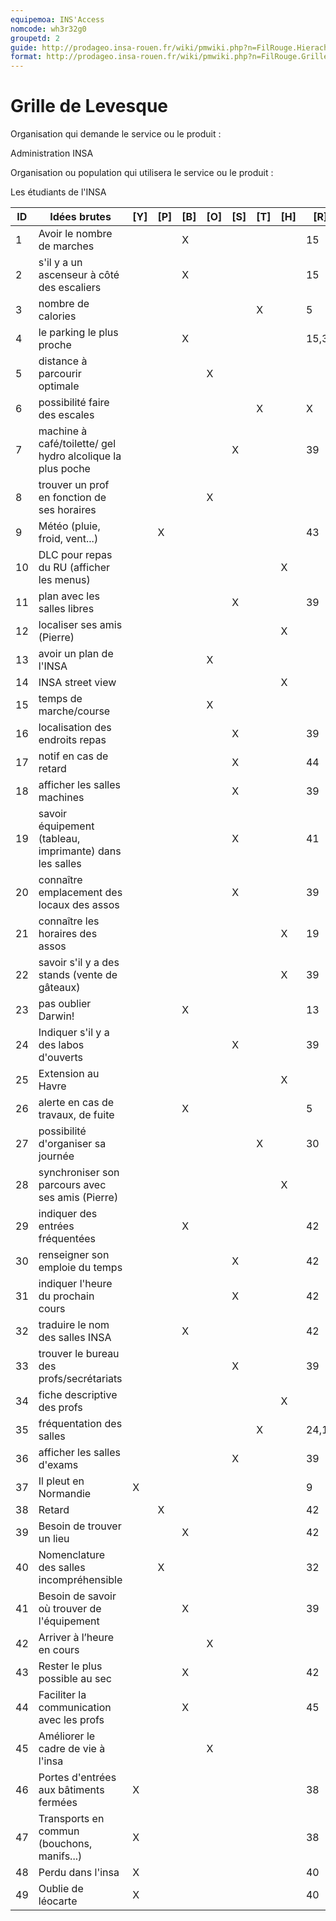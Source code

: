 ```yaml
---
equipemoa: INS'Access
nomcode: wh3r32g0
groupetd: 2
guide: http://prodageo.insa-rouen.fr/wiki/pmwiki.php?n=FilRouge.HierachiserBesoins
format: http://prodageo.insa-rouen.fr/wiki/pmwiki.php?n=FilRouge.GrilleLevesque
---
```


# Grille de Levesque

Organisation qui demande le service ou le produit : 

Administration INSA

Organisation ou population qui utilisera le service ou le produit :

Les étudiants de l'INSA 


| ID | Idées brutes                                               | [Y] | [P] | [B] | [O] | [S] | [T] | [H] | [R]   |
|----|------------------------------------------------------------|-----|-----|-----|-----|-----|-----|-----|-------|
| 1  | Avoir le nombre de marches                                 |     |     | X   |     |     |     |     | 15    |
| 2  | s'il y a un ascenseur à côté des escaliers                 |     |     | X   |     |     |     |     | 15    |
| 3  | nombre de calories                                         |     |     |     |     |     | X   |     | 5     |
| 4  | le parking le plus proche                                  |     |     | X   |     |     |     |     | 15,39 |
| 5  | distance à parcourir optimale                              |     |     |     | X   |     |     |     |       |
| 6  | possibilité faire des escales                              |     |     |     |     |     | X   |     |  X    |
| 7  | machine à café/toilette/ gel hydro alcolique la plus poche |     |     |     |     | X   |     |     | 39    |
| 8  | trouver un prof en fonction de ses horaires                |     |     |     | X   |     |     |     |       |
| 9  | Météo (pluie, froid, vent...)                              |     | X   |     |     |     |     |     | 43    |
| 10 | DLC pour repas du RU (afficher les menus)                  |     |     |     |     |     |     | X   |       |
| 11 | plan avec les salles libres                                |     |     |     |     | X   |     |     | 39    |
| 12 | localiser ses amis (Pierre)                                |     |     |     |     |     |     | X   |       |
| 13 | avoir un  plan de l'INSA                                   |     |     |     | X   |     |     |     |       |
| 14 | INSA street view                                           |     |     |     |     |     |     | X   |       |
| 15 | temps de marche/course                                     |     |     |     | X   |     |     |     |       |
| 16 | localisation des endroits repas                            |     |     |     |     | X   |     |     | 39    |
| 17 | notif en cas de retard                                     |     |     |     |     | X   |     |     | 44    |
| 18 | afficher les salles machines                               |     |     |     |     | X   |     |     | 39    |
| 19 | savoir équipement (tableau, imprimante) dans les salles    |     |     |     |     | X   |     |     | 41    |
| 20 | connaître emplacement des locaux des assos                 |     |     |     |     | X   |     |     | 39    |
| 21 | connaître les horaires des assos                           |     |     |     |     |     |     | X   | 19    |
| 22 | savoir s'il y a des stands (vente de gâteaux)              |     |     |     |     |     |     | X   | 39    |
| 23 | pas oublier Darwin!                                        |     |     | X   |     |     |     |     | 13    |
| 24 | Indiquer s'il y a des labos d'ouverts                      |     |     |     |     | X   |     |     | 39    |
| 25 | Extension au Havre                                         |     |     |     |     |     |     | X   |       |
| 26 | alerte en cas de travaux, de fuite                         |     |     | X   |     |     |     |     | 5     |
| 27 | possibilité d'organiser sa journée                         |     |     |     |     |     | X   |     | 30    |
| 28 | synchroniser son parcours avec ses amis (Pierre)           |     |     |     |     |     |     | X   |       |
| 29 | indiquer des entrées fréquentées                           |     |     | X   |     |     |     |     | 42    |
| 30 | renseigner son emploie du temps                            |     |     |     |     | X   |     |     | 42    |
| 31 | indiquer l'heure du prochain cours                         |     |     |     |     | X   |     |     | 42    |
| 32 | traduire le nom des salles INSA                            |     |     | X   |     |     |     |     | 42    |
| 33 | trouver le bureau des profs/secrétariats                   |     |     |     |     | X   |     |     | 39    |
| 34 | fiche descriptive des profs                                |     |     |     |     |     |     | X   |       |
| 35 | fréquentation des salles                                   |     |     |     |     |     | X   |     | 24,11 |
| 36 | afficher les salles d'exams                                |     |     |     |     | X   |     |     | 39    |
| 37 | Il pleut en Normandie                                      | X   |     |     |     |     |     |     | 9     |
| 38 | Retard                                                     |     | X   |     |     |     |     |     | 42    |
| 39 | Besoin de trouver un lieu                                  |     |     | X   |     |     |     |     | 42    |
| 40 | Nomenclature des salles incompréhensible                   |     | X   |     |     |     |     |     | 32    |
| 41 | Besoin de savoir où trouver de l'équipement                |     |     | X   |     |     |     |     | 39    |
| 42 | Arriver à l’heure en cours                                 |     |     |     | X   |     |     |     |       |
| 43 | Rester le plus possible au sec                             |     |     | X   |     |     |     |     | 42    |
| 44 | Faciliter la communication avec les profs                  |     |     | X   |     |     |     |     | 45    |
| 45 | Améliorer le cadre de vie à l'insa                         |     |     |     | X   |     |     |     |       |
| 46 | Portes d'entrées aux bâtiments fermées                     | X   |     |     |     |     |     |     | 38    |
| 47 | Transports en commun (bouchons, manifs...)                 | X   |     |     |     |     |     |     | 38    |
| 48 | Perdu dans l'insa                                          | X   |     |     |     |     |     |     | 40    |
| 49 | Oublie de léocarte                                         | X   |     |     |     |     |     |     | 40    |
